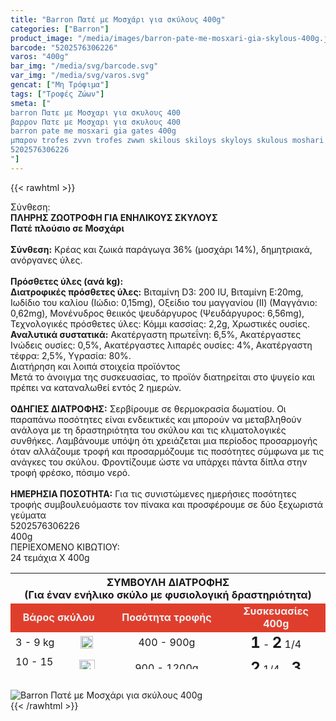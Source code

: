 ```yaml
---
title: "Barron Πατέ με Μοσχάρι για σκύλους 400g"
categories: ["Barron"]
product_image: "/media/images/barron-pate-me-mosxari-gia-skylous-400g.jpg"
barcode: "5202576306226"
varos: "400g"
bar_img: "/media/svg/barcode.svg"
var_img: "/media/svg/varos.svg"
gencat: ["Μη Τρόφιμα"]
tags: ["Τροφές Ζώων"]
smeta: ["
barron Πατε με Μοσχαρι για σκυλους 400
βαρρον Πατε με Μοσχαρι για σκυλους 400
barron pate me mosxari gia gates 400g
μπαρον trofes zvvn trofes zwwn skilous skiloys skyloys skulous moshari
5202576306226
"]
---
```

{{< rawhtml >}}

<div class="sload43"><div class="product"><div id="sistatika">Σύνθεση:</div><div class="alltext"><strong>ΠΛΗΡΗΣ ΖΩΟΤΡΟΦΗ ΓΙΑ ΕΝΗΛΙΚΟΥΣ ΣΚΥΛΟΥΣ</strong><br><strong>Πατέ πλούσιο σε Μοσχάρι</strong><br><br><strong>Σύνθεση:</strong> Κρέας και ζωικά παράγωγα 36% (μοσχάρι 14%), δημητριακά, ανόργανες ύλες.<br><br><strong>Πρόσθετες ύλες (ανά kg):</strong><br><strong>Διατροφικές πρόσθετες ύλες:</strong> Βιταμίνη D3: 200 IU, Βιταμίνη Ε:20mg, Ιωδίδιο του καλίου (Ιώδιο: 0,15mg), Οξείδιο του μαγγανίου (II) (Μαγγάνιο: 0,62mg), Μονένυδρος θειικός ψευδάργυρος (Ψευδάργυρος: 6,56mg), Τεχνολογικές πρόσθετες ύλες: Κόμμι κασσίας: 2,2g, Χρωστικές ουσίες.<br><strong>Αναλυτικά συστατικά:</strong> Ακατέργαστη πρωτεΐνη: 6,5%, Ακατέργαστες Ινώδεις ουσίες: 0,5%, Ακατέργαστες λιπαρές ουσίες: 4%, Ακατέργαστη τέφρα: 2,5%, Υγρασία: 80%.</div><div id="loipa">Διατήρηση και λοιπά στοιχεία προϊόντος</div><div class="alltext">Μετά το άνοιγμα της συσκευασίας, το προϊόν διατηρείται στο ψυγείο και πρέπει να καταναλωθεί εντός 2 ημερών.<br><br><strong>ΟΔΗΓΙΕΣ ΔΙΑΤΡΟΦΗΣ:</strong> Σερβίρουμε σε θερμοκρασία δωματίου. Οι παραπάνω ποσότητες είναι ενδεικτικές και μπορούν να μεταβληθούν ανάλογα με τη δραστηριότητα του σκύλου και τις κλιματολογικές συνθήκες. Λαμβάνουμε υπόψη ότι χρειάζεται μια περίοδος προσαρμογής όταν αλλάζουμε τροφή και προσαρμόζουμε τις ποσότητες σύμφωνα με τις ανάγκες του σκύλου. Φροντίζουμε ώστε να υπάρχει πάντα δίπλα στην τροφή φρέσκο, πόσιμο νερό.<br><br><strong>ΗΜΕΡΗΣΙΑ ΠΟΣΟΤΗΤΑ:</strong> Για τις συνιστώμενες ημερήσιες ποσότητες τροφής συμβουλευόμαστε τον πίνακα και προσφέρουμε σε δύο ξεχωριστά γεύματα</div><div id="barcode"><div id="barimage1"></div><span id="bartext">5202576306226</span></div><div id="varos"><div id="varosimage1"></div><span id="varostext">400g</span></div><div id="kivotio">ΠΕΡΙΕΧΟΜΕΝΟ ΚΙΒΩΤΙΟΥ:&nbsp;<br>24 τεμάχια Χ 400g</div><div class="tabout"><table id="diatable" style="width:100%;height:154px"><tbody><tr style="height:43px"><th style="width:84.625%;height:43px" colspan="4">ΣΥΜΒΟΥΛΗ ΔΙΑΤΡΟΦΗΣ<br>(Για έναν ενήλικο σκύλο με φυσιολογική δραστηριότητα)</th></tr><tr style="height:21px"><td style="width:25.923%;height:21px;text-align:center;background-color:#e03e2d" colspan="2"><span style="color:#ecf0f1"><strong>Βάρος σκύλου</strong></span></td><td style="width:32.0769%;height:21px;text-align:center;background-color:#e03e2d"><span style="color:#ecf0f1"><strong>Ποσότητα τροφής</strong></span></td><td style="width:26.625%;height:21px;text-align:center;background-color:#e03e2d"><span style="color:#ecf0f1"><strong>Συσκευασίες 400g</strong></span></td></tr><tr style="height:21px"><td class="texr" style="width:15.1357%;height:21px">3 - 9 kg</td><td style="text-align:center;width:10.7873%;height:21px"><img width="20px;" src="/media/icons/dog.svg" alt=""></td><td class="texr" style="width:32.0769%;text-align:center;height:21px">400 - 900g</td><td class="texr" style="width:26.625%;height:21px;text-align:center"><strong><span style="font-size:24px">1</span></strong> - <strong><span style="font-size:24px">2</span></strong> 1/4</td></tr><tr style="height:24px"><td class="texr" style="width:15.1357%;height:24px">10 - 15 kg</td><td style="text-align:center;width:10.7873%;height:24px"><img width="25px;" src="/media/icons/dog.svg" alt=""></td><td class="texr" style="width:32.0769%;text-align:center;height:24px">900 - 1200g</td><td class="texr" style="width:26.625%;height:24px;text-align:center"><strong><span style="font-size:24px">2</span></strong> 1/4 - <strong><span style="font-size:24px">3</span></strong></td></tr><tr style="height:24px"><td class="texr" style="width:15.1357%;height:24px">16 - 25 kg</td><td style="text-align:center;width:10.7873%;height:24px"><img width="30px;" src="/media/icons/dog.svg" alt=""></td><td class="texr" style="width:32.0769%;text-align:center;height:24px">1300 - 1700g</td><td class="texr" style="width:26.625%;height:24px;text-align:center"><strong><span style="font-size:24px">3</span></strong> 1/4 - <strong><span style="font-size:24px">4</span></strong> 1/4</td></tr><tr style="height:21px"><td class="texr" style="width:15.1357%;height:21px">26 - 35 kg</td><td style="text-align:center;width:10.7873%;height:21px"><img width="35px;" src="/media/icons/dog.svg" alt=""></td><td class="texr" style="width:32.0769%;text-align:center;height:21px">1700 - 2000g</td><td class="texr" style="width:26.625%;height:21px;text-align:center"><span style="font-size:24px"><strong>4</strong></span> 1/4 - <strong><span style="font-size:24px">5</span></strong></td></tr></tbody></table></div><br><div class="pimg"><img alt="Barron Πατέ με Μοσχάρι για σκύλους 400g" title="Barron Πατέ με Μοσχάρι για σκύλους 400g" src="/media/images/barron-pate-me-mosxari-gia-skylous-400g.jpg"></div></div></div>
{{< /rawhtml >}}


